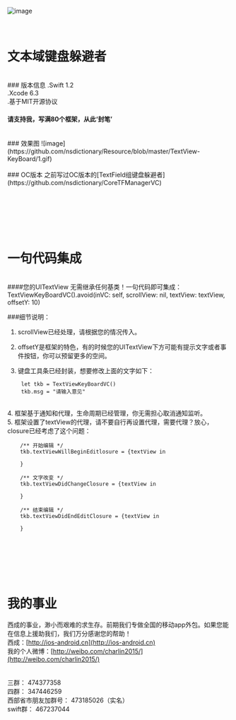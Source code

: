 ![image](https://github.com/nsdictionary/Resource/blob/master/TextView-KeyBoard/logo.jpg)<br />
<br/><br/>


文本域键盘躲避者
===============
<br/>
### 版本信息
.Swift 1.2<br/>
.Xcode 6.3<br/>
.基于MIT开源协议<br/>

#### 请支持我，写满80个框架，从此‘封笔’

<br/>
### 效果图
![image](https://github.com/nsdictionary/Resource/blob/master/TextView-KeyBoard/1.gif)<br />

<br/>
### OC版本
之前写过OC版本的[TextField组键盘躲避者](https://github.com/nsdictionary/CoreTFManagerVC)
<br/>

<br/><br/><br/>
一句代码集成
===============
<br/>
####您的UITextView 无需继承任何基类！一句代码即可集成：<br/>
TextViewKeyBoardVC().avoid(inVC: self, scrollView: nil, textView: textView, offsetY: 10)

###细节说明：<br/>
1. scrollView已经处理，请根据您的情况传入。<br/>
2. offsetY是框架的特色，有的时候您的UITextView下方可能有提示文字或者事件按钮，你可以预留更多的空间。<br/>
3. 键盘工具条已经封装，想要修改上面的文字如下：

        let tkb = TextViewKeyBoardVC()
        tkb.msg = "请输入意见"
<br/>
4. 框架基于通知和代理，生命周期已经管理，你无需担心取消通知监听。<br/>
5. 框架设置了textView的代理，请不要自行再设置代理，需要代理？放心，closure已经考虑了这个问题：

        /** 开始编辑 */
        tkb.textViewWillBeginEditlosure = {textView in
            
        }
        
        /** 文字改变 */
        tkb.textViewDidChangeClosure = {textView in
            
        }
        
        /** 结束编辑 */
        tkb.textViewDidEndEditClosure = {textView in
        
        }



<br/><br/><br/>
我的事业
===============
西成的事业，渺小而艰难的求生存。前期我们专做全国的移动app外包。如果您能在信息上援助我们，我们万分感谢您的帮助！<br/>
西成：[http://ios-android.cn](http://ios-android.cn) <br/>
我的个人微博：[http://weibo.com/charlin2015/](http://weibo.com/charlin2015/)<br/>
<br/><br/>
三群： 474377358<br/>
四群： 347446259<br/>
西部省市朋友加群号： 473185026（实名）<br/>
swift群： 467237044<br/>


